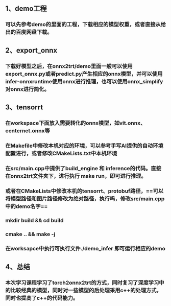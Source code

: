 

## 1、demo工程

### 可以先参考demo的里面的工程，下载相应的模型权重，或者直接从给出的百度网盘下载。

## 2、export_onnx

### 下载好模型之后，在onnx2trt/demo里面一般可以使用export_onnx.py或者predict.py产生相应的onnx模型，并可以使用infer-onnxruntime使用onnx进行推理，也可以使用onnx_simplify对onnx进行简化。

## 3、tensorrt

### 在workspace下面放入需要转化的onnx模型，如vit.onnx、centernet.onnx等

### 在Makefile中修改本机对应的环境，可以参考手写AI提供的自动环境配置进行，或者修改CMakeLists.txt中本机环境

### 在src/main.cpp中提供了build_engine 和 inference的代码。直接在onnx2trt文件夹下，进行执行 make run，即可进行推理。

### 或者在CMakeLists中修改本机的tensorrt、protobuf路径，==可以将模型路径和图片路径修改为绝对路径，执行吗，修改src/main.cpp中的demo名字==

### mkdir build && cd build

### cmake .. && make -j

### 在worksapce中执行可执行文件./demo_infer 即可运行相应的demo

## 4、总结

### 本次学习课程学习了torch2onnx2trt的方式，同时复习了深度学习中的比较经典的模型，同时对一些模型的后处理采用c++的处理方式，同时也提高了c++的代码能力。



